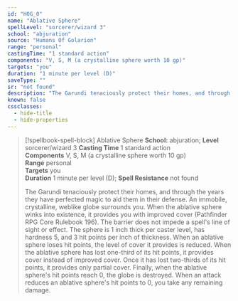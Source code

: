 ```yaml
---
id: "HOG_0"
name: "Ablative Sphere"
spellLevel: "sorcerer/wizard 3"
school: "abjuration"
source: "Humans Of Golarion"
range: "personal"
castingTime: "1 standard action"
components: "V, S, M (a crystalline sphere worth 10 gp)"
targets: "you"
duration: "1 minute per level (D)"
saveType: ""
sr: "not found"
description: "The Garundi tenaciously protect their homes, and through the years they have perfected magic to aid them in their defense.  An immobile, crystalline, weblike globe surrounds you.  When the ablative sphere winks into existence, it provides you with improved cover (Pathfinder RPG Core Rulebook 196). The barrier does not impede a spell's line of sight or effect.  The sphere is 1 inch thick per caster level, has hardness 5, and 3 hit points per inch of thickness. When an ablative sphere loses hit points, the level of cover it provides is reduced. When the ablative sphere has lost one-third of its hit points, it provides cover instead of improved cover. Once it has lost two-thirds of its hit points, it provides only partial cover. Finally, when the ablative sphere's hit points reach 0, the globe is destroyed. When an attack reduces an ablative sphere's hit points to 0, you take any remaining damage."
known: false
cssclasses:
  - hide-title
  - hide-properties
---
```


> [!spellbook-spell-block] Ablative Sphere
> **School:** abjuration; **Level** sorcerer/wizard 3
> **Casting Time** 1 standard action  
> **Components** V, S, M (a crystalline sphere worth 10 gp)  
> **Range** personal  
> **Targets** you  
> **Duration** 1 minute per level (D); **Spell Resistance** not found
> 
> The Garundi tenaciously protect their homes, and through the years they have perfected magic to aid them in their defense.  An immobile, crystalline, weblike globe surrounds you.  When the ablative sphere winks into existence, it provides you with improved cover (Pathfinder RPG Core Rulebook 196). The barrier does not impede a spell's line of sight or effect.  The sphere is 1 inch thick per caster level, has hardness 5, and 3 hit points per inch of thickness. When an ablative sphere loses hit points, the level of cover it provides is reduced. When the ablative sphere has lost one-third of its hit points, it provides cover instead of improved cover. Once it has lost two-thirds of its hit points, it provides only partial cover. Finally, when the ablative sphere's hit points reach 0, the globe is destroyed. When an attack reduces an ablative sphere's hit points to 0, you take any remaining damage.